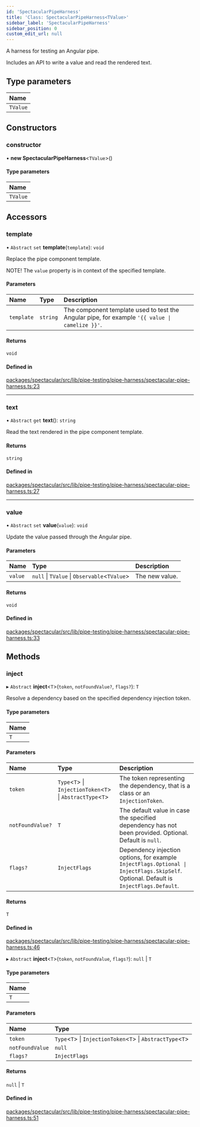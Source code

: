 ```yaml
---
id: 'SpectacularPipeHarness'
title: 'Class: SpectacularPipeHarness<TValue>'
sidebar_label: 'SpectacularPipeHarness'
sidebar_position: 0
custom_edit_url: null
---
```


A harness for testing an Angular pipe.

Includes an API to write a value and read the rendered text.

## Type parameters

| Name     |
| :------- |
| `TValue` |

## Constructors

### constructor

• **new SpectacularPipeHarness**\<`TValue`\>()

#### Type parameters

| Name     |
| :------- |
| `TValue` |

## Accessors

### template

• `Abstract` `set` **template**(`template`): `void`

Replace the pipe component template.

NOTE! The `value` property is in context of the specified template.

#### Parameters

| Name | Type | Description |
| :-- | :-- | :-- |
| `template` | `string` | The component template used to test the Angular pipe, for example `'{{ value \| camelize }}'`. |

#### Returns

`void`

#### Defined in

[packages/spectacular/src/lib/pipe-testing/pipe-harness/spectacular-pipe-harness.ts:23](https://github.com/ngworker/ngworker/blob/d3bf6f9/packages/spectacular/src/lib/pipe-testing/pipe-harness/spectacular-pipe-harness.ts#L23)

---

### text

• `Abstract` `get` **text**(): `string`

Read the text rendered in the pipe component template.

#### Returns

`string`

#### Defined in

[packages/spectacular/src/lib/pipe-testing/pipe-harness/spectacular-pipe-harness.ts:27](https://github.com/ngworker/ngworker/blob/d3bf6f9/packages/spectacular/src/lib/pipe-testing/pipe-harness/spectacular-pipe-harness.ts#L27)

---

### value

• `Abstract` `set` **value**(`value`): `void`

Update the value passed through the Angular pipe.

#### Parameters

| Name    | Type                                           | Description    |
| :------ | :--------------------------------------------- | :------------- |
| `value` | `null` \| `TValue` \| `Observable`\<`TValue`\> | The new value. |

#### Returns

`void`

#### Defined in

[packages/spectacular/src/lib/pipe-testing/pipe-harness/spectacular-pipe-harness.ts:33](https://github.com/ngworker/ngworker/blob/d3bf6f9/packages/spectacular/src/lib/pipe-testing/pipe-harness/spectacular-pipe-harness.ts#L33)

## Methods

### inject

▸ `Abstract` **inject**\<`T`\>(`token`, `notFoundValue?`, `flags?`): `T`

Resolve a dependency based on the specified dependency injection token.

#### Type parameters

| Name |
| :--- |
| `T`  |

#### Parameters

| Name | Type | Description |
| :-- | :-- | :-- |
| `token` | `Type`\<`T`\> \| `InjectionToken`\<`T`\> \| `AbstractType`\<`T`\> | The token representing the dependency, that is a class or an `InjectionToken`. |
| `notFoundValue?` | `T` | The default value in case the specified dependency has not been provided. Optional. Default is `null`. |
| `flags?` | `InjectFlags` | Dependency injection options, for example `InjectFlags.Optional \| InjectFlags.SkipSelf`. Optional. Default is `InjectFlags.Default`. |

#### Returns

`T`

#### Defined in

[packages/spectacular/src/lib/pipe-testing/pipe-harness/spectacular-pipe-harness.ts:46](https://github.com/ngworker/ngworker/blob/d3bf6f9/packages/spectacular/src/lib/pipe-testing/pipe-harness/spectacular-pipe-harness.ts#L46)

▸ `Abstract` **inject**\<`T`\>(`token`, `notFoundValue`, `flags?`): `null` \| `T`

#### Type parameters

| Name |
| :--- |
| `T`  |

#### Parameters

| Name | Type |
| :-- | :-- |
| `token` | `Type`\<`T`\> \| `InjectionToken`\<`T`\> \| `AbstractType`\<`T`\> |
| `notFoundValue` | `null` |
| `flags?` | `InjectFlags` |

#### Returns

`null` \| `T`

#### Defined in

[packages/spectacular/src/lib/pipe-testing/pipe-harness/spectacular-pipe-harness.ts:51](https://github.com/ngworker/ngworker/blob/d3bf6f9/packages/spectacular/src/lib/pipe-testing/pipe-harness/spectacular-pipe-harness.ts#L51)
